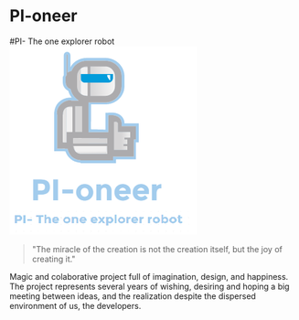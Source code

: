 # PI-oneer 

#PI- The one explorer robot
![Alt text](https://github.com/caaguirreec/PI-oneer/blob/master/gitimages/logo.png "PI-oneer")

>"The miracle of the creation is not the creation itself, but the joy of creating it." 

Magic and colaborative project full of imagination, design, and happiness. 
The project represents several years of wishing, desiring and hoping a big meeting between ideas,
and the realization despite the dispersed environment of us, the developers.
